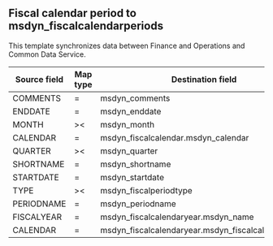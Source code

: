 ## Fiscal calendar period to msdyn_fiscalcalendarperiods

This template synchronizes data between Finance and Operations and Common Data Service.

Source field | Map type | Destination field
---|---|---
COMMENTS | = | msdyn_comments
ENDDATE | = | msdyn_enddate
MONTH | >< | msdyn_month
CALENDAR | = | msdyn_fiscalcalendar.msdyn_calendar
QUARTER | >< | msdyn_quarter
SHORTNAME | = | msdyn_shortname
STARTDATE | = | msdyn_startdate
TYPE | >< | msdyn_fiscalperiodtype
PERIODNAME | = | msdyn_periodname
FISCALYEAR | = | msdyn_fiscalcalendaryear.msdyn_name
CALENDAR | = | msdyn_fiscalcalendaryear.msdyn_fiscalcalendarname

